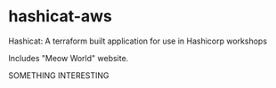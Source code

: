# hashicat-aws
Hashicat: A terraform built application for use in Hashicorp workshops

Includes "Meow World" website.

SOMETHING INTERESTING

